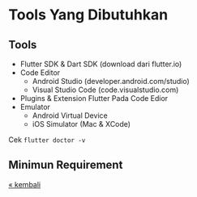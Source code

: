 # Tools Yang Dibutuhkan

## Tools

- Flutter SDK & Dart SDK (download dari flutter.io)
- Code Editor
  - Android Studio (developer.android.com/studio) 
  - Visual Studio Code (code.visualstudio.com)
- Plugins & Extension Flutter Pada Code Edior
- Emulator
  - Android Virtual Device
  - iOS Simulator (Mac & XCode)

Cek `flutter doctor -v` 

## Minimun Requirement

[&laquo; kembali](README.md)